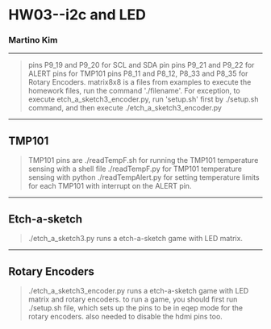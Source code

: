 # HW03--i2c and LED
### Martino Kim

---

> pins P9_19 and P9_20 for SCL and SDA pin
> pins P9_21 and P9_22 for ALERT pins for TMP101
> pins P8_11 and P8_12, P8_33 and P8_35 for Rotary Encoders.
>matrix8x8 is a files from examples
> to execute the homework files, run the command './filename'.
> For exception, to execute etch_a_sketch3_encoder.py, run 'setup.sh' first by ./setup.sh command, and then execute ./etch_a_sketch3_encoder.py


---

## TMP101

> TMP101 pins are 
> ./readTempF.sh for running the TMP101 temperature sensing with a shell file
> ./readTempF.py for TMP101 temperature sensing with python
> ./readTempAlert.py for setting temperature limits for each TMP101 with interrupt on the ALERT pin.

---

## Etch-a-sketch

> ./etch_a_sketch3.py runs a etch-a-sketch game with LED matrix. 

---

## Rotary Encoders

> ./etch_a_sketch3_encoder.py runs a etch-a-sketch game with LED matrix and rotary encoders. 
> to run a game, you should first run ./setup.sh file, which sets up the pins to be in eqep mode for the rotary encoders.
> also needed to disable the hdmi pins too.

